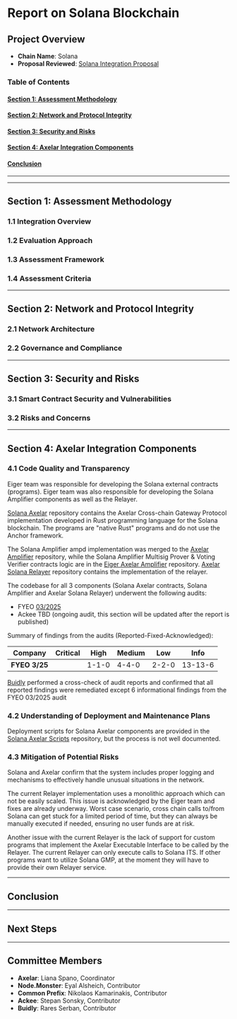 # Report on Solana Blockchain

## Project Overview
- **Chain Name**: Solana
- **Proposal Reviewed**: [Solana Integration Proposal](PROPOSAL.md)

### Table of Contents
#### [Section 1: Assessment Methodology](#section-1-assessment-methodology-1)
#### [Section 2: Network and Protocol Integrity](#section-2-network-and-protocol-integrity-1)
#### [Section 3: Security and Risks](#section-3-security-and-risks-1)
#### [Section 4: Axelar Integration Components](#section-4-axelar-integration-components-1)
#### [Conclusion](#conclusion-1)
---

---

## Section 1: Assessment Methodology

### 1.1 Integration Overview

### 1.2 Evaluation Approach

### 1.3 Assessment Framework

### 1.4 Assessment Criteria

---

## Section 2: Network and Protocol Integrity
### 2.1 Network Architecture

### 2.2 Governance and Compliance

---

## Section 3: Security and Risks
### 3.1 Smart Contract Security and Vulnerabilities

### 3.2 Risks and Concerns

---

## Section 4: Axelar Integration Components
### 4.1 Code Quality and Transparency

Eiger team was responsible for developing the Solana external contracts (programs). Eiger team was also responsible for developing the Solana Amplifier components as well as the Relayer.

[Solana Axelar](https://github.com/eigerco/solana-axelar/tree/main/solana/programs) repository contains the Axelar Cross-chain Gateway Protocol implementation
developed in Rust programming language for the Solana blockchain. The programs are "native Rust" programs and do not use the Anchor framework.

The Solana Amplifier ampd implementation was merged to the [Axelar Amplifier](https://github.com/axelarnetwork/axelar-amplifier/pull/744) repository, while the Solana Amplifier Multisig Prover & Voting Verifier contracts logic are in the [Eiger Axelar Amplifier](https://github.com/eigerco/axelar-amplifier/tree/add-multisig-prover-sol-logic) repository. 
[Axelar Solana Relayer](https://github.com/eigerco/axelar-solana-relayer) repository contains the implementation of the relayer. 

The codebase for all 3 components (Solana Axelar contracts, Solana Amplifier and Axelar Solana Relayer) underwent the following audits:
- FYEO [03/2025](https://github.com/fyeo-io/public-audit-reports/blob/main/Code%20Audit%20Reports/2025/Axelar/Axelar%20Foundation%20-%20Security%20Code%20Review%20of%20Axelar%20-%20Solana%20Integration%20v1.0.pdf)
- Ackee TBD (ongoing audit, this section will be updated after the report is published)

Summary of findings from the audits (Reported-Fixed-Acknowledged):

| Company        | Critical | High  | Medium | Low   | Info    |
|----------------|----------|-------|--------|-------|---------|
| **FYEO 3/25**  |          | 1-1-0 | 4-4-0  | 2-2-0 | 13-13-6 |

[Buidly](https://www.buidly.com) performed a cross-check of audit reports and confirmed that all reported findings were remediated except 6 informational findings from the FYEO 03/2025 audit

### 4.2 Understanding of Deployment and Maintenance Plans

Deployment scripts for Solana Axelar components are provided in the [Solana Axelar Scripts](https://github.com/eigerco/solana-axelar-scripts) repository, but the process is not well documented. 

### 4.3 Mitigation of Potential Risks

Solana and Axelar confirm that the system includes proper logging and mechanisms to effectively handle unusual situations in the network.

The current Relayer implementation uses a monolithic approach which can not be easily scaled.
This issue is acknowledged by the Eiger team and fixes are already underway. Worst case scenario, cross chain calls to/from Solana can get stuck for a limited period of time, but they can always be manually executed if needed, ensuring no user funds are at risk.

Another issue with the current Relayer is the lack of support for custom programs that implement the Axelar Executable Interface to be called by the Relayer.
The current Relayer can only execute calls to Solana ITS. If other programs want to utilize Solana GMP, at the moment they will have to provide their own Relayer service.

---

## Conclusion

---

## Next Steps

---

## Committee Members
- **Axelar**: Liana Spano, Coordinator
- **Node.Monster**: Eyal Alsheich, Contributor
- **Common Prefix**: Nikolaos Kamarinakis, Contributor
- **Ackee**: Stepan Sonsky, Contributor
- **Buidly**: Rares Serban, Contributor
